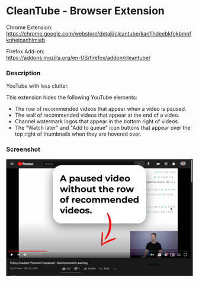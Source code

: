 # CleanTube - Browser Extension

Chrome Extension:<br />
https://chrome.google.com/webstore/detail/cleantube/kanfjhdeebkfgkbmnfknhejpadhlmiab

Firefox Add-on:<br />
https://addons.mozilla.org/en-US/firefox/addon/cleantube/

### Description

YouTube with less clutter.

This extension hides the following YouTube elements:
* The row of recommended videos that appear when a video is paused.
* The wall of recommended videos that appear at the end of a video.
* Channel watermark logos that appear in the bottom right of videos.
* The "Watch later" and "Add to queue" icon buttons that appear over the top
right of thumbnails when they are hovered over.

### Screenshot
<img src="https://raw.githubusercontent.com/elliotwaite/cleantube/master/screenshot/screenshot.png">
